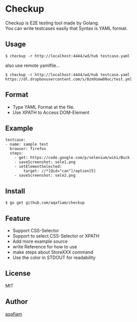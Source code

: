 # Checkup

Checkup is E2E testing tool made by Golang.  
You can write testcases easily that Syntax is YAML format.

## Usage

```
$ checkup -r http://localhost:4444/wd/hub testcase.yaml
```

also use remote yamlfile...
 
```
$ checkup -r http://localhost:4444/wd/hub testcase.yaml https://dl.dropboxusercontent.com/s/8zm9smw00oc/test.yml
```

## Format

- Type YAML Format at the file.
- Use XPATH to Access DOM-Element

## Example

```
testcase:
- name: sample test
  browser: firefox
  steps:
    - get: https://code.google.com/p/selenium/wiki/Buck
    - saveScreenshot: sele1.png
    - setElementSelected: 
        target: //*[@id="can"]/option[5]
    - saveScreenshot: sele2.png
```
 
## Install

```
$ go get github.com/aqafiam/checkup
```

## Feature

- Support CSS-Selector
- Support to select CSS-Selector or XPATH
- Add more example source
- write Reference for how to use
- make steps about StoreXXX command
- Use the color in STDOUT for readability

## License

MIT

## Author

[aqafiam](https://github.com/aqafiam)

